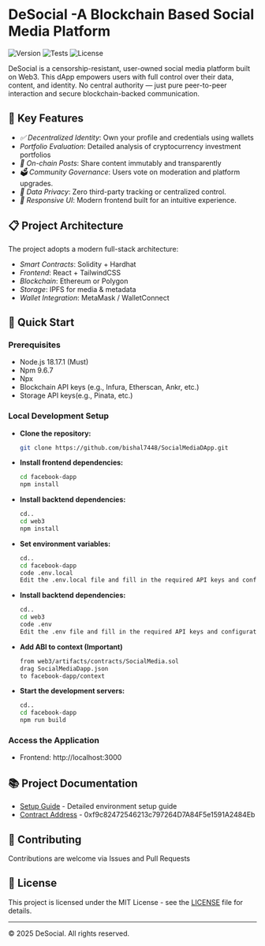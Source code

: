 # DeSocial -A Blockchain Based Social Media Platform

![Version](https://img.shields.io/badge/Version-1.0.0-blue.svg)
![Tests](https://img.shields.io/badge/Tests-Passed-green.svg)
![License](https://img.shields.io/badge/License-MIT-yellow.svg)

DeSocial is a censorship-resistant, user-owned social media platform built on Web3. This dApp empowers users with full control over their data, content, and identity. No central authority — just pure peer-to-peer interaction and secure blockchain-backed communication.

## 🚀 Key Features

- *✅ Decentralized Identity*: Own your profile and credentials using wallets
- *Portfolio Evaluation*: Detailed analysis of cryptocurrency investment portfolios
- *📝 On-chain Posts*: Share content immutably and transparently
- *🗳 Community Governance*: Users vote on moderation and platform upgrades.
- *🔐 Data Privacy*: Zero third-party tracking or centralized control.
- *📱 Responsive UI*: Modern frontend built for an intuitive experience.

## 📋 Project Architecture

The project adopts a modern full-stack architecture:

- *Smart Contracts*: Solidity + Hardhat
- *Frontend*: React + TailwindCSS
- *Blockchain*: Ethereum or Polygon
- *Storage*: IPFS for media & metadata
- *Wallet Integration*: MetaMask / WalletConnect

## 🔧 Quick Start

### Prerequisites

- Node.js 18.17.1 (Must)
- Npm 9.6.7
- Npx
- Blockchain API keys (e.g., Infura, Etherscan, Ankr, etc.)
- Storage API keys(e.g., Pinata, etc.)

### Local Development Setup

- **Clone the repository:**
  ```sh
  git clone https://github.com/bishal7448/SocialMediaDApp.git
  ```
- **Install frontend dependencies:**
  ```sh
  cd facebook-dapp
  npm install
  ```
- **Install backtend dependencies:**
  ```sh
  cd..
  cd web3
  npm install
  ```
- **Set environment variables:**
  ```sh
  cd..
  cd facebook-dapp
  code .env.local
  Edit the .env.local file and fill in the required API keys and configurations**
  ```
- **Install backtend dependencies:**
  ```sh
  cd..
  cd web3
  code .env
  Edit the .env file and fill in the required API keys and configurations
  ```
- **Add ABI to context (Important)**
  ```sh
  from web3/artifacts/contracts/SocialMedia.sol
  drag SocialMediaDapp.json
  to facebook-dapp/context
  ```
- **Start the development servers:**
  ```sh
  cd..
  cd facebook-dapp
  npm run build
  ```
### Access the Application

- Frontend: http://localhost:3000

## 📚 Project Documentation

- [Setup Guide]() - Detailed environment setup guide
- [Contract Address](https://edu-chain-testnet.blockscout.com/address/0xf9c82472546213c797264D7A84F5e1591A2484Eb?tab=txs) - 0xf9c82472546213c797264D7A84F5e1591A2484Eb

## 🤝 Contributing

Contributions are welcome via Issues and Pull Requests

## 📜 License

This project is licensed under the MIT License - see the [LICENSE](DeSocial/LICENSE) file for details.

---

© 2025 DeSocial. All rights reserved.
